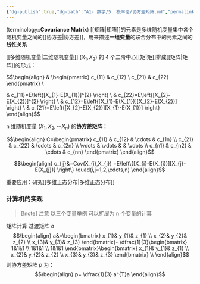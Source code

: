 ```yaml
---
{"dg-publish":true,"dg-path":"A1- 数学/5. 概率论/协方差矩阵.md","permalink":"/A1- 数学/5. 概率论/协方差矩阵/","dgPassFrontmatter":true,"noteIcon":"","created":"2024-05-21T15:20:28.000+08:00","updated":"2025-04-14T18:25:19.653+08:00"}
---
```


(terminology::**Covariance Matrix**)
[[矩阵\|矩阵]]的元素是多维随机变量集中各个随机变量之间的[[协方差\|协方差]]，用来描述**一组变量**的联合分布中的元素之间的**线性关系**

[[多维随机变量\|二维随机变量]] $(X_{1},X_{2})$ 的 4 个二阶中心[[矩\|矩]]排成[[矩阵\|矩阵]]的形式：

$$\begin{align}
 & \begin{pmatrix}
c_{11} & c_{12} \\
c_{21} & c_{22}
\end{pmatrix} \\

 & c_{11}=E\left\{[X_{1}-E(X_{1})]^{2} \right\} \\
& c_{22}=E\left\{[X_{2}-E(X_{2})]^{2} \right\}  \\
 & c_{12}=E\left\{[X_{1}-E(X_{1})][X_{2}-E(X_{2})] \right\} \\
 & c_{21}=E\left\{[X_{2}-E(X_{2})][X_{1}-E(X_{1})] \right\}
\end{align}$$

n 维随机变量 $(X_{1},X_{2},\cdots X_{n})$ 的**协方差矩阵**：

$$\begin{align}
C=\begin{pmatrix}
c_{11} & c_{12} & \cdots & c_{1n} \\
c_{21} & c_{22}  & \cdots  &  c_{2n} \\
\vdots  & \vdots  &  & \vdots \\
c_{n1} & c_{n2}  & \cdots & c_{nn}
\end{pmatrix}
\end{align}$$

$$\begin{align}
c_{ij}&=Cov(X_{i},X_{j}) =E\left\{[X_{i}-E(X_{i})][X_{j}-E(X_{j})] \right\} \quad(i,j=1,2,\cdots,n)
\end{align}$$

重要应用：研究[[多维正态分布\|多维正态分布]]

### 计算机的实现
>[!note] 注意
>以三个变量举例
>可以扩展为 n 个变量的计算


矩阵计算
过渡矩阵 $a$
$$\begin{align}
a&=\begin{bmatrix}
x_{1}& y_{1}& z_{1} \\
x_{2}& y_{2}& z_{2} \\
x_{3}& y_{3}& z_{3}
\end{bmatrix}- \dfrac{1}{3}\begin{bmatrix}
1&1&1 \\
1&1&1 \\
1&1&1
\end{bmatrix}\begin{bmatrix}
x_{1}& y_{1}& z_{1} \\
x_{2}& y_{2}& z_{2} \\
x_{3}& y_{3}& z_{3}
\end{bmatrix} \\
\end{align}$$
则协方差矩阵 $p$ 为：
$$\begin{align}
p= \dfrac{1}{3} a^{T}a
\end{align}$$


